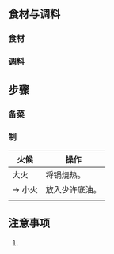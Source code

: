 ## 食材与调料

### 食材



### 调料



## 步骤

### 备菜



### 制

| 火候    | 操作      |
| ----- | ------- |
| 大火    | 将锅烧热。   |
| -> 小火 | 放入少许底油。 |
|       |         |

## 注意事项

1. 